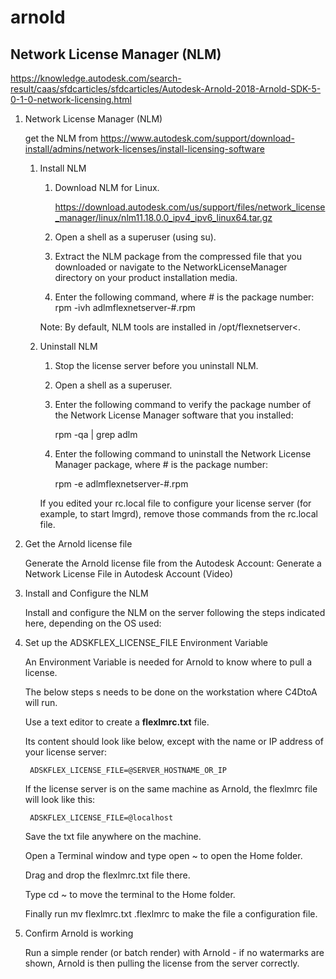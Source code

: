 # arnold

## Network License Manager (NLM)

https://knowledge.autodesk.com/search-result/caas/sfdcarticles/sfdcarticles/Autodesk-Arnold-2018-Arnold-SDK-5-0-1-0-network-licensing.html

1. Network License Manager (NLM)
    
    get the NLM from https://www.autodesk.com/support/download-install/admins/network-licenses/install-licensing-software

    1. Install NLM

        1. Download NLM for Linux.

            https://download.autodesk.com/us/support/files/network_license_manager/linux/nlm11.18.0.0_ipv4_ipv6_linux64.tar.gz

        2. Open a shell as a superuser (using su).

        3. Extract the NLM package from the compressed file that you downloaded
           or navigate to the NetworkLicenseManager directory on your product
           installation media.

        4. Enter the following command, where # is the package number: rpm -ivh
           adlmflexnetserver-#.rpm

        Note: By default, NLM tools are installed in /opt/flexnetserver<.

    2. Uninstall NLM

        1. Stop the license server before you uninstall NLM.

        2. Open a shell as a superuser.

        3. Enter the following command to verify the package number of the
           Network License Manager software that you installed:

            rpm -qa | grep adlm

        4. Enter the following command to uninstall the Network License Manager
           package, where # is the package number:

            rpm -e adlmflexnetserver-#.rpm

        If you edited your rc.local file to configure your license server (for
        example, to start lmgrd), remove those commands from the rc.local file.

2. Get the Arnold license file

    Generate the Arnold license file from the Autodesk Account: Generate a
    Network License File in Autodesk Account (Video)

3. Install and Configure the NLM

    Install and configure the NLM on the server following the steps indicated
    here, depending on the OS used:

4. Set up the ADSKFLEX_LICENSE_FILE Environment Variable

    An Environment Variable is needed for Arnold to know where to pull a
    license.

    The below steps s needs to be done on the workstation where C4DtoA will
    run.

    Use a text editor to create a **flexlmrc.txt** file.

    Its content should look like below, except with the name or IP address of
    your license server:

        ADSKFLEX_LICENSE_FILE=@SERVER_HOSTNAME_OR_IP
     
    If the license server is on the same machine as Arnold, the flexlmrc file
    will look like this:
      
        ADSKFLEX_LICENSE_FILE=@localhost

    Save the txt file anywhere on the machine.

    Open a Terminal window and type open ~ to open the Home folder.

    Drag and drop the flexlmrc.txt file there.

    Type cd ~ to move the terminal to the Home folder.

    Finally run mv flexlmrc.txt .flexlmrc to make the file a configuration file.

5. Confirm Arnold is working

    Run a simple render (or batch render) with Arnold - if no watermarks are
    shown, Arnold is then pulling the license from the server correctly.
